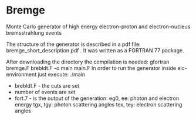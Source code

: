 # Bremge
Monte Carlo generator of high energy electron-proton and electron-nucleus bremsstrahlung events

The structure of the generator is described in a pdf file: bremge_short_description.pdf . It was written as a FORTRAN 77 package. 

After downloading the directory the compilation is needed: gfortran bremge.F brebldt.F -o main main.F
In order to run the generator inside eic-environment just execute:
./main 


* brebldt.F - the cuts are set
* number of events are set
* fort.7 - is the output of the generation: eg0, ee: photon and electron energy
                                            tgx, tgy: photon scattering angles
                                            tex, tey: electron scattering angles
